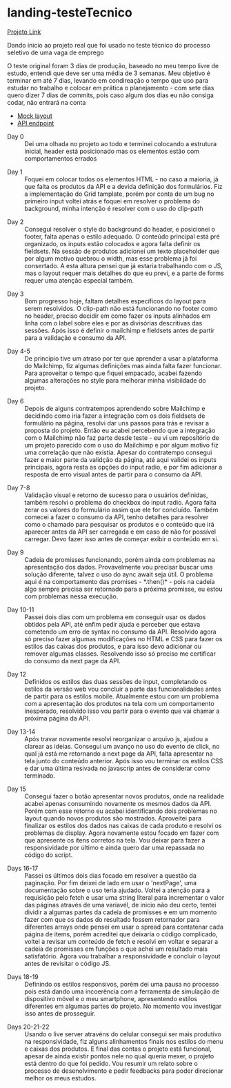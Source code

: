 # landing-testeTecnico

[Projeto Link](https://nickolasedu.github.io/landing-testeTecnico/)

<p>
  Dando inicio ao projeto real que foi usado no teste técnico do processo seletivo de uma vaga de emprego
</p>

<p>
  O teste original foram 3 dias de produção, baseado no meu tempo livre de estudo, entendi que deve ser uma média de 3 semanas.
  Meu objetivo é terminar em até 7 dias, levando em condireação o tempo que uso para estudar no trabalho e colocar em prática o planejamento - com sete dias quero dizer
  7 dias de commits, pois caso algum dos dias eu não consiga codar, não entrará na conta
 </p>
 
 - [Mock layout](https://xd.adobe.com/spec/4025e242-a495-4594-71d2-5fd89d774b57-3614/specs/)
 - [API endpoint](https://frontend-intern-challenge-api.iurykrieger.vercel.app/products?page=1)


<dl>
  <dt>Day 0</dt>
  <dd>Dei uma olhada no projeto ao todo e terminei colocando a estrutura inicial, header está posicionado mas os elementos estão com comportamentos errados</dd>
</dl>

<dl>
  <dt>Day 1</dt>
  <dd>Foquei em colocar todos os elementos HTML - no caso a maioria, já que falta os produtos da API e a devida definição dos formulários. Fiz a implementação do Grid tamplate, porém por conta de um bug no primeiro input voltei atrás e foquei em resolver o problema do background, minha intenção é resolver com o uso do clip-path </dd>
</dl>

<dl>
  <dt>Day 2</dt>
  <dd>Consegui resolver o style do background do header, e posicionei o footer, falta apenas o estilo adequado. O conteúdo principal está pré organizado, os inputs estão colocados e agora falta definir os fieldsets. Na sessão de produtos adicionei um texto placeholder que por algum motivo quebrou o width, mas esse problema já foi consertado. A esta altura pensei que já estaria trabalhando com o JS, mas o layout requer mais detalhes do que eu previ, e a parte de forms requer uma atenção especial também. </dd>
</dl>

<dl>
  <dt>Day 3</dt>
  <dd>Bom progresso hoje, faltam detalhes específicos do layout para serem resolvidos. O clip-path não está funcionando no footer como no header, preciso decidir em como fazer os inputs alinhados em linha com o label sobre eles e por as divisórias descritivas das sessões. Após isso é definir o mailchimp e fieldsets antes de partir para a validação e consumo da API.</dd>
</dl>

<dl>
  <dt>Day 4-5</dt>
  <dd>
    De principio tive um atraso por ter que aprender a usar a plataforma do Mailchimp, fiz algumas definições mas ainda falta fazer funcionar. Para aproveitar o tempo que fiquei empacado, acabei fazendo algumas alterações no style para melhorar minha visibiidade do projeto.
  </dd>
</dl>

<dl>
  <dt>Day 6</dt>
  <dd>
    Depois de alguns contratempos aprendendo sobre Mailchimp e decidindo como iria fazer a integração com os dois fieldsets de formulário na página, resolvi dar uns passos para trás e revisar a proposta do projeto. Então eu acabei percebendo que a integração com o Mailchimp não faz parte desde teste - eu vi um repositório de um projeto parecido com o uso do Mailchimp e por algum motivo fiz uma correlação que não existia. Apesar do contratempo consegui fazer e maior parte da validção da página, até aqui validei os inputs principais, agora resta as opções do input radio, e por fim adicionar a resposta de erro visual antes de partir para o consumo da API.
  </dd>
</dl>

<dl>
  <dt>Day 7-8</dt>
  <dd>
    Validação visual e retorno de sucesso para o usuários definidas, também resolvi o problema do checkbox do input radio. Agora falta zerar os valores do formulário assim que ele for concluído. Também comecei a fazer o consumo da API, tenho detalhes para resolver como o chamado para pesquisar os produtos e o conteúdo que irá aparecer antes da API ser carregada e em caso de não for possível carregar. Devo fazer isso antes de começar exibir o conteúdo em si.
  </dd>
</dl>

<dl>
  <dt>Day 9</dt>
  <dd>
    Cadeia de promisses funcionando, porém ainda com problemas na apresentação dos dados. Provavelmente vou precisar buscar uma solução diferente, talvez o uso do aync await seja útil. O problema aqui é na comportamento das promises - *.then()* - pois na cadeia algo sempre precisa ser retornado para a próxima promisse, eu estou com problemas nessa execução.
  </dd>
</dl>

<dl>
  <dt>Day 10-11</dt>
  <dd>
    Passei dois dias com um problema em conseguir usar os dados obtidos pela API, até enfim pedir ajuda e perceber que estava cometendo um erro de syntax no consumo da API. Resolvido agora só preciso fazer algumas modificações no HTML e CSS para fazer os estilos das caixas dos produtos, e para isso devo adicionar ou remover algumas classes. Resolvendo isso só preciso me certificar do consumo da next page da API.
  </dd>
</dl>

<dl>
  <dt>Day 12</dt>
  <dd>
    Definidos os estilos das duas sessões de input, completando os estilos da versão web vou concluir a parte das funcionalidades antes de partir para os estilos mobile. Atualmente estou com um problema com a apresentação dos produtos na tela com um comportamento inesperado, resolvido isso vou partir para o evento que vai chamar a próxima página da API.
  </dd>
</dl>

<dl>
  <dt>Day 13-14</dt>
  <dd>
    Após travar novamente resolvi reorganizar o arquivo js, ajudou a clarear as ideias. Consegui um avanço no uso do evento de click, no qual já está me retornando a next page da API, falta apresentar na tela junto do conteúdo anterior. Após isso vou terminar os estilos CSS e dar uma última resivada no javascrip antes de considerar como terminado.
  </dd>
</dl>

<dl>
  <dt>Day 15</dt>
  <dd>
    Consegui fazer o botão apresentar novos produtos, onde na realidade acabei apenas consumindo novamente os mesmos dados da API. Porém com esse retorno eu acabei identificando dois problemas no layout quando novos produtos são mostrados. Aproveitei para finalizar os estilos dos dados nas caixas de cada produto e resolvi os problemas de display. Agora novamente estou focado em fazer com que apresente os itens corretos na tela. Vou deixar para fazer a responsividade por último e ainda quero dar uma repassada no código do script. 
  </dd>
</dl>

<dl>
  <dt>Days 16-17</dt>
  <dd>
    Passei os últimos dois dias focado em resolver a questão da paginação. Por fim deixei de lado em usar o 'nextPage', uma documentação sobre o uso teria ajudado. Voltei a atenção para a requisição pelo fetch e usar uma string literal para incrementar o valor das páginas através de uma variavél, de inicio não deu certo, tentei dividir a algumas partes da cadeia de promisses e em um momento fazer com que os dados do resultado fossem retornador para diferentes arrays onde pensei em usar o spread para contatenar cada página de items, porém acreditei que deixaria o código complicado, voltei a revisar um conteúdo de fetch e resolvi em voltar e separar a cadeia de promisses em funções o que achei um resultado mais satisfatório. Agora vou trabalhar a responsividade e concluir o layout antes de revisitar o código JS.
  </dd>
</dl>

<dl>
  <dt>Days 18-19</dt>
  <dd>
    Definindo os estilos responsivos, porém dei uma pausa no processo pois está dando uma incoerência com a ferramenta de simulação de dispositivo móvel e o meu smartphone, apresentendo estilos diferentes em algumas partes do projeto. No momento vou investigar isso antes de prosseguir.
  </dd>
</dl>

<dl>
  <dt>Days 20-21-22</dt>
  <dd>
    Usando o live server atravéns do celular consegui ser mais produtivo na responsividade, fiz alguns alinhamentos finais nos estilos do menu e caixas dos produtos. E final das contas o projeto está funcional, apesar de ainda existir pontos nele no qual queria mexer, o projeto está dentro do que foi pedido. Vou resumir um relato sobre o processo de desenolvimento e pedir feedbacks para poder direcionar melhor os meus estudos.
  </dd>
</dl>